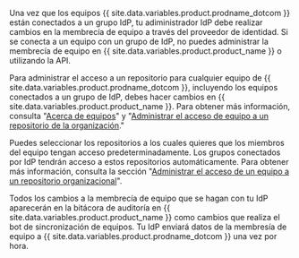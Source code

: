 Una vez que los equipos {{ site.data.variables.product.prodname_dotcom }} están conectados a un grupo IdP, tu adiministrador IdP debe realizar cambios en la membrecía de equipo a través del proveedor de identidad. Si se conecta a un equipo con un grupo de IdP, no puedes administrar la membrecía de equipo en {{ site.data.variables.product.product_name }} o utilizando la API.

Para administrar el acceso a un repositorio para cualquier equipo de {{ site.data.variables.product.prodname_dotcom }}, incluyendo los equipos conectados a un grupo de IdP, debes hacer cambios en {{ site.data.variables.product.product_name }}. Para obtener más información, consulta "[Acerca de equipos](/articles/about-teams)" y "[Administrar el acceso de equipo a un repositorio de la organización](/articles/managing-team-access-to-an-organization-repository)."

Puedes seleccionar los repositorios a los cuales quieres que los miembros del equipo tengan acceso predeterminadamente. Los grupos conectados por IdP tendrán acceso a estos repositorios automáticamente. Para obtener más información, consulta la sección "[Administrar el acceso de un equipo a un repositorio organizacional](/articles/managing-team-access-to-an-organization-repository)".

Todos los cambios a la membrecía de equipo que se hagan con tu IdP aparecerán en la bitácora de auditoría en {{ site.data.variables.product.product_name }} como cambios que realiza el bot de sincronización de equipos. Tu IdP enviará datos de la membresía de equipo a {{ site.data.variables.product.prodname_dotcom }} una vez por hora.